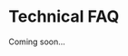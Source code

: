 # Technical FAQ

Coming soon...

<!--### How long does it take to configure am app video profile?-->
